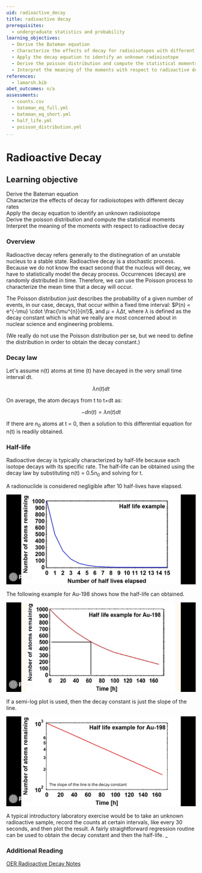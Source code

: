 ```yaml
---
uid: radioactive_decay 
title: radioactive decay 
prerequisites:
  - undergraduate statistics and probability
learning_objectives:
  - Derive the Bateman equation
  - Characterize the effects of decay for radioisotopes with different decay rates
  - Apply the decay equation to identify an unknown radioisotope 
  - Derive the poisson distribution and compute the statistical moments
  - Interpret the meaning of the moments with respect to radioactive decay
references:
  - lamarsh.bib
abet_outcomes: n/a
assessments: 
  - counts.csv
  - bateman_eq_full.yml
  - bateman_eq_short.yml
  - half_life.yml
  - poisson_distribution.yml 
...
```

# Radioactive Decay
## Learning objective
Derive the Bateman equation  
Characterize the effects of decay for radioisotopes with different decay rates  
Apply the decay equation to identify an unknown radioisotope  
Derive the poisson distribution and compute the statistical moments  
Interpret the meaning of the moments with respect to radioactive decay  

### Overview
Radioactive decay refers generally to the distinegration of an unstable nucleus to a stable state. Radioactive decay is a stochastic process. Because we do not know the exact second that the nucleus will decay, we have to statistically model the decay process. Occurrences (decays) are randomly distributed in time. Therefore, we can use the Poisson process to characterize the mean time that a decay will occur.

The Poisson distribution just describes the probability of a given number of events, in our case, decays, that occur within a fixed time interval: $P(n) = e^{-\mu} \cdot \frac{\mu^{n}}{n!}$, and $\mu = \lambda \Delta t$, where $\lambda$ is defined as the decay constant which is what we really are most concerned about in nuclear science and engineering problems.

(We really do not use the Poisson distribution per se, but we need to define the distribution in order to obtain the decay constant.)

### Decay law
Let's assume n(t) atoms at time (t) have decayed in the very small time interval dt.

$$\lambda n(t)dt$$

On average, the atom decays from t to t+dt as:

$$-dn(t)=\lambda n(t)dt$$

If there are $n_0$ atoms at t = 0, then a solution to this differential equation for n(t) is readily obtained. 

### Half-life
Radioactive decay is typically characterized by half-life because each isotope decays with its specific rate. The half-life can be obtained using the decay law by substituting n(t) = $0.5n_0$ and solving for t. 

A radionuclide is considered negligible after 10 half-lives have elapsed. 

![decay graph](img/decay.png)

The following example for Au-198 shows how the half-life can obtained.

![Au-198](img/au198.png)

If a semi-log plot is used, then the decay constant is just the slope of the line.

![Au-198 log](img/au198_log.png)

A typical introductory laboratory exercise would be to take an unknown radioactive sample, record the counts at certain intervals, like every 30 seconds, and then plot the result. A fairly straightforward regression routine can be used to obtain the decay constant and then the half-life. 
_
### Additional Reading
[OER Radioactive Decay Notes](https://courses.candelalearning.com/x84x9/chapter/radioactive-decay)


